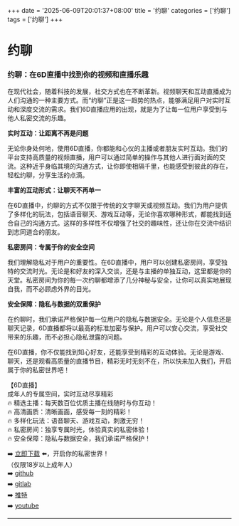 +++
date = '2025-06-09T20:01:37+08:00'
title = '约聊'
categories = ['约聊']
tags = ['约聊']
+++

# 约聊

### 约聊：在6D直播中找到你的视频和直播乐趣

在现代社会，随着科技的发展，社交方式也在不断革新。视频聊天和互动直播成为人们沟通的一种主要方式。而“约聊”正是这一趋势的热点，能够满足用户对实时互动和深度交流的需求。我们6D直播应用的出现，就是为了让每一位用户享受到与他人私密交流的乐趣。

**实时互动：让距离不再是问题**

无论你身处何地，使用6D直播，你都能和心仪的主播或者朋友实时互动。我们的平台支持高质量的视频直播，用户可以通过简单的操作与其他人进行面对面的交流。这种近乎身临其境的沟通方式，让你即使相隔千里，也能感受到彼此的存在，轻松约聊，分享生活的点滴。

**丰富的互动形式：让聊天不再单一**

在6D直播中，约聊的方式不仅限于传统的文字聊天或视频互动。我们为用户提供了多样化的玩法，包括语音聊天、游戏互动等，无论你喜欢哪种形式，都能找到适合自己的沟通方式。这样的多样性不仅增强了社交的趣味性，还让你在交流中结识到志同道合的朋友。

**私密房间：专属于你的安全空间**

我们理解隐私对于用户的重要性。在6D直播中，用户可以创建私密房间，享受独特的交流时光。无论是和好友的深入交谈，还是与主播的单独互动，这里都是你的天堂。私密房间为你的每一次约聊都增添了几分神秘与安全，让你可以真实地展现自我，而不必顾虑外界的目光。

**安全保障：隐私与数据的双重保护**

在约聊时，我们承诺严格保护每一位用户的隐私与数据安全。无论是个人信息还是聊天记录，6D直播都将以最高的标准加密与保护。用户可以安心交流，享受社交带来的乐趣，而不必担心隐私泄露的问题。

在6D直播，你不仅能找到知心好友，还能享受到精彩的互动体验。无论是游戏、聊天，还是观看高质量的直播节目，精彩无时无刻不在，所以快来加入我们，开启属于你的私密世界吧！

【6D直播】  
成年人的专属空间，实时互动尽享精彩  
🔥 精选主播：每天数百位优质主播在线随时与你互动！  
🔥 高清画质：清晰画面，感受每一刻的精彩！  
🔥 多样化玩法：语音聊天、游戏互动，刺激无穷！  
🔥 私密房间：独享专属时光，体验真实的私密体验！  
🔥 安全保障：隐私与数据安全，我们承诺严格保护！  

➡️ [立即下载](https://down123.s3.ap-east-1.amazonaws.com/down/down.html?channelCode=blog) ⬅️，开启你的私密世界！  
（仅限18岁以上成年人）  
➡️ [github](https://aldult-live.github.io/)  
➡️ [gitlab](https://seo-09598d.gitlab.io/)  
➡️ [推特](https://x.com/wegame33)  
➡️ [youtube](https://www.youtube.com/@6Dlive)  

---
